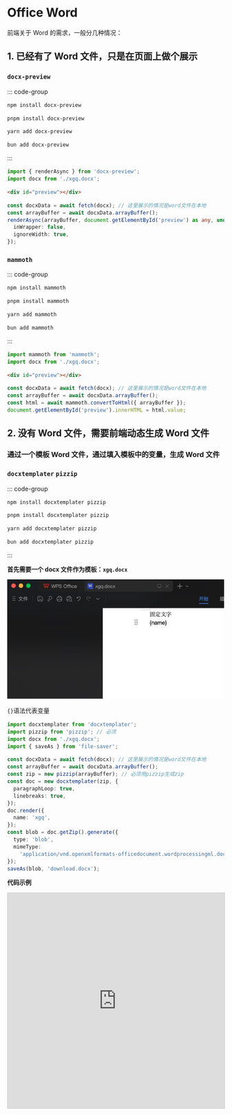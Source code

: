 <style>
.stackblitz {
  width: 100%;
  height: 500px;
  border: 1px solid #ccc;
}
</style>

# Office Word

前端关于 Word 的需求，一般分几种情况：

## 1. 已经有了 Word 文件，只是在页面上做个展示

### `docx-preview`

::: code-group

```bash [npm]
npm install docx-preview
```

```bash [pnpm]
pnpm install docx-preview
```

```bash [yarn]
yarn add docx-preview
```

```bash [bun]
bun add docx-preview
```

:::

```ts
import { renderAsync } from 'docx-preview';
import docx from './xgq.docx';
```

```html
<div id="preview"></div>
```

```ts
const docxData = await fetch(docx); // 这里展示的情况是word文件在本地
const arrayBuffer = await docxData.arrayBuffer();
renderAsync(arrayBuffer, document.getElementById('preview') as any, undefined, {
  inWrapper: false,
  ignoreWidth: true,
});
```

### `mammoth`

::: code-group

```bash [npm]
npm install mammoth
```

```bash [pnpm]
pnpm install mammoth
```

```bash [yarn]
yarn add mammoth
```

```bash [bun]
bun add mammoth
```

:::

```ts
import mammoth from 'mammoth';
import docx from './xgq.docx';
```

```html
<div id="preview"></div>
```

```ts
const docxData = await fetch(docx); // 这里展示的情况是word文件在本地
const arrayBuffer = await docxData.arrayBuffer();
const html = await mammoth.convertToHtml({ arrayBuffer });
document.getElementById('preview').innerHTML = html.value;
```

## 2. 没有 Word 文件，需要前端动态生成 Word 文件

### 通过一个模板 Word 文件，通过填入模板中的变量，生成 Word 文件

### `docxtemplater` `pizzip`

::: code-group

```bash [npm]
npm install docxtemplater pizzip
```

```bash [pnpm]
pnpm install docxtemplater pizzip
```

```bash [yarn]
yarn add docxtemplater pizzip
```

```bash [bun]
bun add docxtemplater pizzip
```

:::

**首先需要一个 docx 文件作为模板：`xgq.docx`**

![xgq.docx](../../public/images/20240529171535.jpg)

`{}`语法代表变量

```ts
import docxtemplater from 'docxtemplater';
import pizzip from 'pizzip'; // 必须
import docx from './xgq.docx';
import { saveAs } from 'file-saver';
```

```ts
const docxData = await fetch(docx); // 这里展示的情况是word文件在本地
const arrayBuffer = await docxData.arrayBuffer();
const zip = new pizzip(arrayBuffer); // 必须用pizzip生成zip
const doc = new docxtemplater(zip, {
  paragraphLoop: true,
  linebreaks: true,
});
doc.render({
  name: 'xgq',
});
const blob = doc.getZip().generate({
  type: 'blob',
  mimeType:
    'application/vnd.openxmlformats-officedocument.wordprocessingml.document',
});
saveAs(blob, 'download.docx');
```

**代码示例**

<iframe class="stackblitz" src="https://stackblitz.com/edit/vitejs-vite-adh4as?embed=1&file=src%2Fmain.tsx&hideNavigation=1" />

### 通过某个页面转换成 Word 文件

### `html-docx-js`
